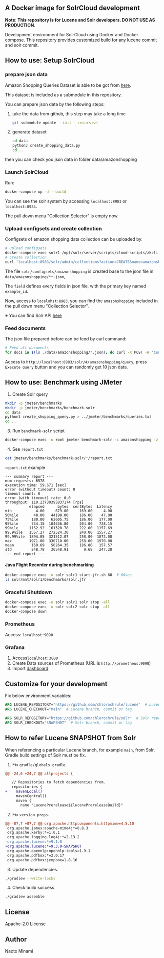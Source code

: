 ## A Docker image for SolrCloud development

**Note: This repository is for Lucene and Solr developers. DO NOT USE AS PRODUCTION.**

Development environment for SolrCloud using Docker and Docker compose.
This repository provides customized build for any lucene commit and solr commit.

## How to use: Setup SolrCloud

### prepare json data

Amazon Shopping Queries Dataset is able to be got from [here](https://github.com/amazon-science/esci-data).

This dataset is included as a submodule in this repository.

You can prepare json data by the following steps:

1. take the data from github, this step may take a long time

    ```bash
    git submodule update --init --recursive
    ```

2. generate dataset
    ```bash
    cd data
    python3 create_shopping_data.py
    cd ..
    ```

then you can check you json data in folder data/amazonshopping

### Launch SolrCloud

Run:

```bash
docker-compose up -d --build
```

You can see the solr system by accessing `localhost:8983` or `localhost:8984`.

The pull down menu "Collection Selector" is empty now.

### Upload configsets and create collection

Configsets of amazon shopping data collection can be uploaded by:

```bash
# upload configsets
docker-compose exec solr1 /opt/solr/server/scripts/cloud-scripts/zkcli.sh -zkhost zoo:2181 -cmd upconfig -confdir /opt/solr/configsets/amazonshopping -confname amazonshopping
# create collection
curl 'localhost:8983/solr/admin/collections?action=CREATE&name=amazonshopping&numShards=2&replicationFactor=2&maxShardsPerNode=2&collection.configName=amazonshopping'
```

The file `solr/configsets/amazonshopping` is created base to the json file in `data/amazonshopping/**.json`,

The `field` defines every fields in json file, with the primary key named `example_id`.

Now, access to `localohst:8983`, you can find the `amazonshopping` included in the pull down menu "Collection Selector".

※ You can find Solr API [here](https://solr.apache.org/guide/solr/latest/configuration-guide/coreadmin-api.html#coreadmin-create)
### Feed documents

The json file prepared before can be feed by curl command:
```bash
# Feed all documents
for docs in $(ls ./data/amazonshopping/*.json); do curl -X POST -H 'Content-Type: application/json' --data-binary @$docs 'http://localhost:8983/solr/amazonshopping/update?commit=true'; done
```

Access to `http://localhost:8983/solr/#/amazonshopping/query`, press `Execute Query` button and you can randomly get 10 json data.

## How to use: Benchmark using JMeter

1. Create Solr query
```bash
mkdir -p jmeter/benchmarks
mkdir -p jmeter/benchmarks/benchmark-solr
cd data
python3 create_shopping_query.py > ../jmeter/benchmarks/queries.txt
cd ..
```

3. Run `benchmark-solr` script
```bash
docker-compose exec -u root jmeter benchmark-solr -c amazonshopping -z zoo:2181 -q /var/jmeter/benchmarks/queries.txt -t 233 -d 60 --extract-expression '$.response.numFound' --extract-expression '$.responseHeader.QTime' --clean
```

4. See `report.txt`
```bash
cat jmeter/benchmarks/benchmark-solr/*/report.txt
```
`report.txt` example
```
--- summary report ---
num requests: 6578
execution time: 59.671 [sec]
error (without timeout) count: 0
timeout count: 0
error (with timeout) rate: 0.0
throughput: 110.23780395837174 [rps]
           elapsed      bytes  sentBytes  Latency
min           4.00     679.00     169.00     4.00
50%ile       48.00   44198.00     186.00    47.00
75%ile      180.00   62605.75     186.00   177.00
95%ile      734.15  104636.80     204.00   728.15
99%ile     1162.92  161320.78     222.00  1157.69
99.9%ile   1557.27  272524.30     240.00  1557.27
99.99%ile  1894.05  321512.07     258.00  1872.00
max        1971.00  330710.00     258.00  1970.00
mean        159.69   50264.35     186.80   157.57
std         248.78   30548.91       9.68   247.28
--- end report ---
```

#### Java Flight Recorder during benchmarking
```bash
docker-compose exec -u solr solr1 start-jfr.sh 60  # 60sec
ls solr/mnt/solr1/benchmarks/solr.jfr
```

### Graceful Shutdown
```bash
docker-compose exec -u solr solr1 solr stop -all
docker-compose exec -u solr solr2 solr stop -all
docker-compose down
```

### Prometheus

Access: `localhost:9090`

### Grafana

1. Access`localhost:3000`
2. Create Data sources of Prometheus (URL is `http://prometheus:9090`)
3. Import [dashboard](https://github.com/apache/solr/blob/main/solr/prometheus-exporter/conf/grafana-solr-dashboard.json)

## Customize for your development

Fix below environment variables:

```Dockerfile
ARG LUCENE_REPOSITORY="https://github.com/chlorochrule/lucene"  # Lucene repository you want to build
ARG LUCENE_CHECKOUT="main"  # Lucene branch, commit or tag

ARG SOLR_REPOSITORY="https://github.com/chlorochrule/solr"  # Solr repository you want to build
ARG SOLR_CHECKOUT="SNAPSHOT"  # Solr branch, commit or tag
```

## How to refer Lucene SNAPSHOT from Solr

When referencing a particular Lucene branch, for example `main`, from Solr, Gradle build settings of Solr must be fix.

1. Fix `gradle/globals.gradle`.

```diff
@@ -24,6 +24,7 @@ allprojects {

   // Repositories to fetch dependencies from.
   repositories {
+    mavenLocal()
     mavenCentral()
     maven {
       name "LucenePrerelease${lucenePrereleaseBuild}"
```

2. Fix `version.props`.

```diff
@@ -87,7 +87,7 @@ org.apache.httpcomponents:httpmime=4.5.10
 org.apache.james:apache-mime4j*=0.8.3
 org.apache.kerby:*=1.0.1
 org.apache.logging.log4j:*=2.13.2
-org.apache.lucene:*=9.1.0
+org.apache.lucene:*=9.3.0-SNAPSHOT
 org.apache.opennlp:opennlp-tools=1.9.1
 org.apache.pdfbox:*=2.0.17
 org.apache.pdfbox:jempbox=1.8.16
```

3. Update dependencies.

```bash
./gradlew --write-locks
```

4. Check build success.

```bash
./gradlew assemble
```

## License

Apache-2.0 License

## Author

Naoto Minami
